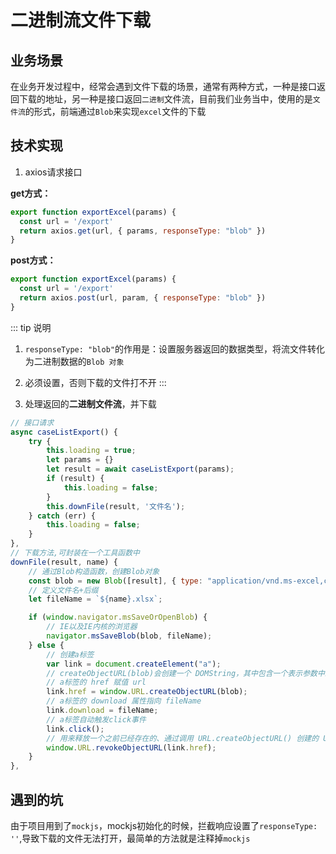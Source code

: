 # 二进制流文件下载

## 业务场景

在业务开发过程中，经常会遇到文件下载的场景，通常有两种方式，一种是接口返回下载的地址，另一种是接口返回`二进制`文件流，目前我们业务当中，使用的是`文件流`的形式，前端通过`Blob`来实现`excel`文件的下载


## 技术实现

1. axios请求接口

**get方式：**
```js
export function exportExcel(params) {
  const url = '/export'  
  return axios.get(url, { params, responseType: "blob" })
}
```
 
**post方式：**
```js
export function exportExcel(params) {
  const url = '/export'  
  return axios.post(url, param, { responseType: "blob" })
}
```
::: tip 说明
1. `responseType: "blob"`的作用是：设置服务器返回的数据类型，将流文件转化为二进制数据的`Blob 对象`
2. 必须设置，否则下载的文件打不开
:::

2. 处理返回的**二进制文件流**，并下载
  
```js
// 接口请求
async caseListExport() {
    try {
        this.loading = true;
        let params = {}
        let result = await caseListExport(params);
        if (result) {
            this.loading = false;
        }
        this.downFile(result, '文件名');
    } catch (err) {
        this.loading = false;
    }
},
// 下载方法,可封装在一个工具函数中
downFile(result, name) {
    // 通过Blob构造函数，创建Blob对象
    const blob = new Blob([result], { type: "application/vnd.ms-excel,charset=UTF-8"});
    // 定义文件名+后缀
    let fileName = `${name}.xlsx`;

    if (window.navigator.msSaveOrOpenBlob) {
        // IE以及IE内核的浏览器
        navigator.msSaveBlob(blob, fileName);
    } else {
        // 创建a标签
        var link = document.createElement("a");
        // createObjectURL(blob)会创建一个 DOMString，其中包含一个表示参数中给出的对象的URL
        // a标签的 href 赋值 url
        link.href = window.URL.createObjectURL(blob);
        // a标签的 download 属性指向 fileName
        link.download = fileName;
        // a标签自动触发click事件
        link.click();
        // 用来释放一个之前已经存在的、通过调用 URL.createObjectURL() 创建的 URL 对象
        window.URL.revokeObjectURL(link.href);
    }
},
```
## 遇到的坑

由于项目用到了`mockjs`，mockjs初始化的时候，拦截响应设置了`responseType: ''`,导致下载的文件无法打开，最简单的方法就是注释掉`mockjs`